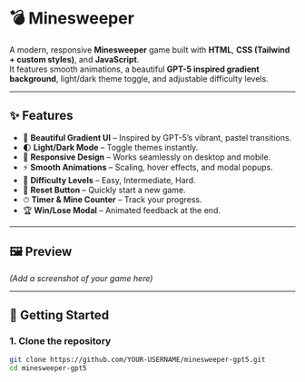 
# 💣 Minesweeper 

A modern, responsive **Minesweeper** game built with **HTML**, **CSS (Tailwind + custom styles)**, and **JavaScript**.  
It features smooth animations, a beautiful **GPT-5 inspired gradient background**, light/dark theme toggle, and adjustable difficulty levels.

---

## ✨ Features

- 🎨 **Beautiful Gradient UI** – Inspired by GPT-5’s vibrant, pastel transitions.
- 🌓 **Light/Dark Mode** – Toggle themes instantly.
- 📱 **Responsive Design** – Works seamlessly on desktop and mobile.
- ⚡ **Smooth Animations** – Scaling, hover effects, and modal popups.
- 🎯 **Difficulty Levels** – Easy, Intermediate, Hard.
- 🔄 **Reset Button** – Quickly start a new game.
- ⏱ **Timer & Mine Counter** – Track your progress.
- 🏆 **Win/Lose Modal** – Animated feedback at the end.

---

## 🖼 Preview
*(Add a screenshot of your game here)*

---

## 🚀 Getting Started

### 1. Clone the repository
```bash
git clone https://github.com/YOUR-USERNAME/minesweeper-gpt5.git
cd minesweeper-gpt5

